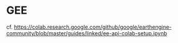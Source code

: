 # GEE

cf. <https://colab.research.google.com/github/google/earthengine-community/blob/master/guides/linked/ee-api-colab-setup.ipynb>